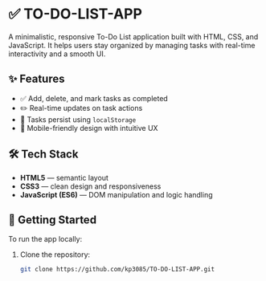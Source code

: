 # ✅ TO-DO-LIST-APP

A minimalistic, responsive To-Do List application built with HTML, CSS, and JavaScript. It helps users stay organized by managing tasks with real-time interactivity and a smooth UI.

## ✨ Features
- ✅ Add, delete, and mark tasks as completed
- ✏️ Real-time updates on task actions
- 💾 Tasks persist using `localStorage`
- 📱 Mobile-friendly design with intuitive UX

## 🛠️ Tech Stack
- **HTML5** — semantic layout
- **CSS3** — clean design and responsiveness
- **JavaScript (ES6)** — DOM manipulation and logic handling

## 🚀 Getting Started
To run the app locally:

1. Clone the repository:
   ```bash
   git clone https://github.com/kp3085/TO-DO-LIST-APP.git
